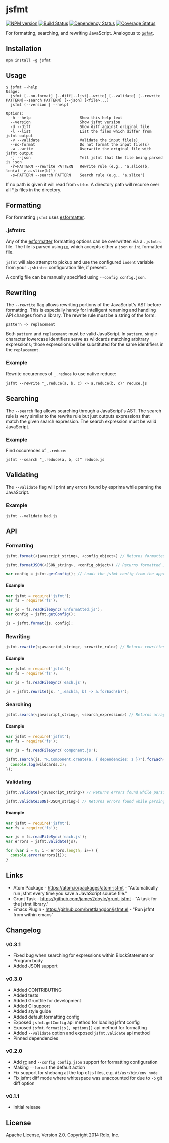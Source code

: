 jsfmt
===

[![NPM version](https://badge.fury.io/js/jsfmt.svg)](http://badge.fury.io/js/jsfmt)
[![Build Status](https://travis-ci.org/rdio/jsfmt.svg?branch=master)](https://travis-ci.org/rdio/jsfmt)
[![Dependency Status](https://david-dm.org/rdio/jsfmt.png)](https://david-dm.org/rdio/jsfmt)
[![Coverage Status](https://coveralls.io/repos/rdio/jsfmt/badge.png)](https://coveralls.io/r/rdio/jsfmt)

For formatting, searching, and rewriting JavaScript. Analogous to [`gofmt`](http://golang.org/cmd/gofmt/).

Installation
---

`npm install -g jsfmt`

Usage
---

```
$ jsfmt --help
Usage:
  jsfmt [--no-format] [--diff|--list|--write] [--validate] [--rewrite PATTERN|--search PATTERN] [--json] [<file>...]
  jsfmt (--version | --help)

Options:
  -h --help                      Show this help text
  --version                      Show jsfmt version
  -d --diff                      Show diff against original file
  -l --list                      List the files which differ from jsfmt output
  -v --validate                  Validate the input file(s)
  --no-format                    Do not format the input file(s)
  -w --write                     Overwrite the original file with jsfmt output
  -j --json                      Tell jsfmt that the file being parsed is json
  -r=PATTERN --rewrite PATTERN   Rewrite rule (e.g., 'a.slice(b, len(a) -> a.slice(b)')
  -s=PATTERN --search PATTERN    Search rule (e.g., 'a.slice')
```

If no path is given it will read from `stdin`. A directory path will recurse over all *.js files in the directory.

Formatting
---

For formatting `jsfmt` uses [esformatter](https://github.com/millermedeiros/esformatter).

### .jsfmtrc

Any of the [esformatter](https://github.com/millermedeiros/esformatter) formatting
options can be overwritten via a `.jsfmtrc` file. The file is parsed using
[rc](https://github.com/dominictarr/rc), which accepts either a `json` or `ini` formatted file.

`jsfmt` will also attempt to pickup and use the configured `indent`
variable from your `.jshintrc` configuration file, if present.

A config file can be manually specified using `--config config.json`.

Rewriting
---

The `--rewrite` flag allows rewriting portions of the JavaScript's AST before formatting. This is especially handy for intelligent renaming and handling API changes from a library. The rewrite rule must be a string of the form:

    pattern -> replacement

Both `pattern` and `replacement` must be valid JavaScript. In `pattern`, single-character lowercase identifiers serve as wildcards matching arbitrary expressions; those expressions will be substituted for the same identifiers in the `replacement`.

### Example

Rewrite occurences of `_.reduce` to use native reduce:

    jsfmt --rewrite "_.reduce(a, b, c) -> a.reduce(b, c)" reduce.js

Searching
---

The `--search` flag allows searching through a JavaScript's AST. The search rule is very similar to the rewrite rule but just outputs expressions that match the given search expression. The search expression must be valid JavaScript.

### Example

Find occurences of `_.reduce`:

    jsfmt --search "_.reduce(a, b, c)" reduce.js

Validating
---

The `--validate` flag will print any errors found by esprima while parsing the JavaScript.

### Example

    jsfmt --validate bad.js

API
---

### Formatting

```javascript
jsfmt.format(<javascript_string>, <config_object>) // Returns formatted JavaScript
```

```javascript
jsfmt.formatJSON(<JSON_string>, <config_object>) // Returns formatted JSON
```

```javascript
var config = jsfmt.getConfig(); // Loads the jsfmt config from the appropriate rc file or default config object
```

#### Example

```javascript
var jsfmt = require('jsfmt');
var fs = require('fs');

var js = fs.readFileSync('unformatted.js');
var config = jsfmt.getConfig();

js = jsfmt.format(js, config);
```

### Rewriting

```javascript
jsfmt.rewrite(<javascript_string>, <rewrite_rule>) // Returns rewritten JavaScript
```

#### Example

```javascript
var jsfmt = require('jsfmt');
var fs = require('fs');

var js = fs.readFileSync('each.js');

js = jsfmt.rewrite(js, "_.each(a, b) -> a.forEach(b)");
```

### Searching

```javascript
jsfmt.search(<javascript_string>, <search_expression>) // Returns array of matches
```

#### Example

```javascript
var jsfmt = require('jsfmt');
var fs = require('fs');

var js = fs.readFileSync('component.js');

jsfmt.search(js, "R.Component.create(a, { dependencies: z })").forEach(function(matches, wildcards) {
  console.log(wildcards.z);
});
```

### Validating

```javascript
jsfmt.validate(<javascript_string>) // Returns errors found while parsing JavaScript
```

```javascript
jsfmt.validateJSON(<JSON_string>) // Returns errors found while parsing JSON
```

#### Example

```javascript
var jsfmt = require('jsfmt');
var fs = require('fs');

var js = fs.readFileSync('each.js');
var errors = jsfmt.validate(js);

for (var i = 0; i < errors.length; i++) {
  console.error(errors[i]);
}
```

Links
---

- Atom Package - https://atom.io/packages/atom-jsfmt - "Automatically run jsfmt every time you save a JavaScript source file."
- Grunt Task - https://github.com/james2doyle/grunt-jsfmt - "A task for the jsfmt library."
- Emacs Plugin - https://github.com/brettlangdon/jsfmt.el - "Run jsfmt from within emacs"

Changelog
---

### v0.3.1

- Fixed bug when searching for expressions within BlockStatement or Program body
- Added JSON support

### v0.3.0

- Added CONTRIBUTING
- Added tests
- Added Gruntfile for development
- Added CI support
- Added style guide
- Added default formatting config
- Exposed `jsfmt.getConfig` api method for loading jsfmt config
- Exposed `jsfmt.format(js[, options])` api method for formatting
- Added `--validate` option and exposed `jsfmt.validate` api method
- Pinned dependencies

### v0.2.0

- Add [rc](https://github.com/dominictarr/rc) and `--config config.json` support for formatting configuration
- Making `--format` the default action
- Fix support for shebang at the top of js files, e.g. `#!/usr/bin/env node`
- Fix jsfmt diff mode where whitespace was unaccounted for due to `-b` git diff option

### v0.1.1

- Initial release

License
---
Apache License, Version 2.0. Copyright 2014 Rdio, Inc.
